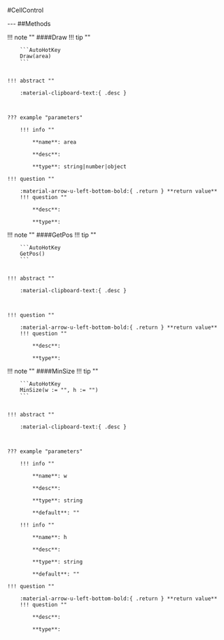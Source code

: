#CellControl
<figure markdown="1">

</figure>
---
##Methods

!!! note ""
    ####Draw
    !!! tip ""

        ```AutoHotKey
        Draw(area)
        ```


    !!! abstract ""

        :material-clipboard-text:{ .desc } 



    ??? example "parameters"

        !!! info ""

            **name**: area

            **desc**: 

            **type**: string|number|object

    !!! question ""

        :material-arrow-u-left-bottom-bold:{ .return } **return value**
        !!! question ""

            **desc**: 

            **type**: 

!!! note ""
    ####GetPos
    !!! tip ""

        ```AutoHotKey
        GetPos()
        ```


    !!! abstract ""

        :material-clipboard-text:{ .desc } 



    !!! question ""

        :material-arrow-u-left-bottom-bold:{ .return } **return value**
        !!! question ""

            **desc**: 

            **type**: 

!!! note ""
    ####MinSize
    !!! tip ""

        ```AutoHotKey
        MinSize(w := "", h := "")
        ```


    !!! abstract ""

        :material-clipboard-text:{ .desc } 



    ??? example "parameters"

        !!! info ""

            **name**: w

            **desc**: 

            **type**: string

            **default**: ""

        !!! info ""

            **name**: h

            **desc**: 

            **type**: string

            **default**: ""

    !!! question ""

        :material-arrow-u-left-bottom-bold:{ .return } **return value**
        !!! question ""

            **desc**: 

            **type**: 

